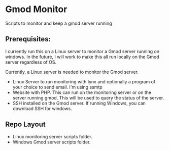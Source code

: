 Gmod Monitor
===========

Scripts to monitor and keep a gmod server running

Prerequisites:
--------------

  I currently run this on a Linux server to monitor a Gmod server running on windows. In the future, I will work to make this all run locally on the Gmod server regardless of OS.
  
  Currently, a Linux server is needed to monitor the Gmod server.

  * Linux Server to run monitoring with lynx and optionally a program of your choice to send email. I'm using ssmtp
  * Website with PHP. This can run on the monitoring server or on the server running gmod. This will be used to query the status of the server.
  * SSH installed on the Gmod server. If running Windows, you can download SSH for windows.
  

Repo Layout
--------------

  * Linux monitoring server scripts folder.
  * Windows Gmod server scripts folder.

